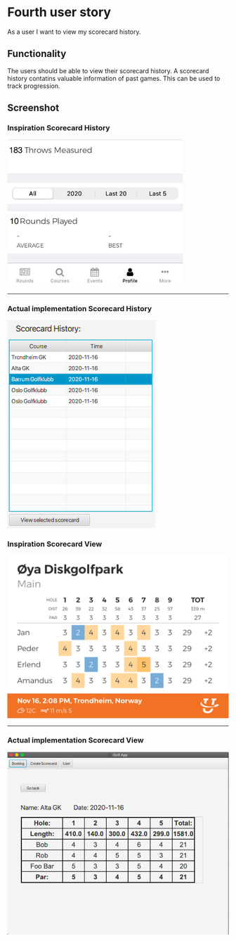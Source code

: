 # Fourth user story

As a user I want to view my scorecard history.

## Functionality

The users should be able to view their scorecard history. A scorecard history contatins valuable
information of past games. This can be used to track progression.

## Screenshot

### Inspiration Scorecard History

<img src="img/us4_scorecardHistory_inspiration.jpg" width="400" alt="Scorecard Inspiration">

<hr/>

### Actual implementation Scorecard History

![LogApp](img/us4_scorecardHistory_implementation.png)

### Inspiration Scorecard View

<img src="img/us4_scorecardView_inspiration.jpeg" width="800" alt="Scorecard Inspiration">

<hr/>

### Actual implementation Scorecard View

![LogApp](img/us4_scorecardView_implementation.png)